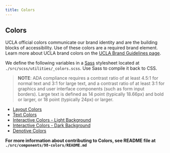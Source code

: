 ```yaml
---
title: Colors
---
```


## Colors

UCLA official colors communicate our brand identity and are the building blocks of accessibility. Use of these colors are a required brand element. Learn more about UCLA brand colors on the [UCLA Brand Guidelines page](http://brand.ucla.edu/identity/colors).

We define the following variables in a [Sass](https://sass-lang.com/) stylesheet located at `./src/scss/utilities/_colors.scss`. Use Sass to compile it back to CSS.

> **NOTE**: ADA compliance requires a contrast ratio of at least 4.5:1 for normal text and 3:1 for large text, and a contrast ratio of at least 3:1 for graphics and user interface components (such as form input borders). Large text is defined as 14 point (typically 18.66px) and bold or larger, or 18 point (typically 24px) or larger.

- [Layout Colors](./colors/layout.html)
- [Text Colors](./colors/text.html)
- [Interactive Colors - Light Background](./colors/interactive-light.html)
- [Interactive Colors - Dark Background](./colors/interactive-dark.html)
- [Denotive Colors](./colors/denotive.html)

**For more information about contributing to Colors, see README file at `./src/components/98-colors/README.md`**
